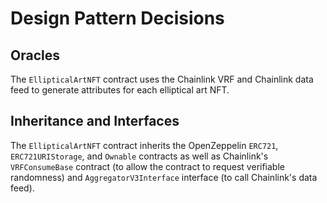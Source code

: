 # Design Pattern Decisions

## Oracles

The `EllipticalArtNFT` contract uses the Chainlink VRF and Chainlink data feed to generate attributes for each elliptical art NFT.
## Inheritance and Interfaces

The `EllipticalArtNFT` contract inherits the OpenZeppelin `ERC721`, `ERC721URIStorage`, and `Ownable` contracts as well as Chainlink's `VRFConsumeBase` contract (to allow the contract to request verifiable randomness) and `AggregatorV3Interface` interface (to call Chainlink's data feed).


    